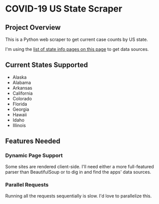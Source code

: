 # COVID-19 US State Scraper

## Project Overview

This is a Python web scraper to get current case counts by US state.

I'm using the [list of state info pages on this page](http://coronavirusapi.com/) to get data sources.

## Current States Supported

 * Alaska
 * Alabama
 * Arkansas
 * California
 * Colorado
 * Florida
 * Georgia
 * Hawaii
 * Idaho
 * Illinois
 
 ## Features Needed
 
 ### Dynamic Page Support
 
 Some sites are rendered client-side. I'll need either a more full-featured parser than BeautifulSoup or to
 dig in and find the apps' data sources.
 
 ### Parallel Requests
 
 Running all the requests sequentially is slow. I'd love to parallelize this.
 